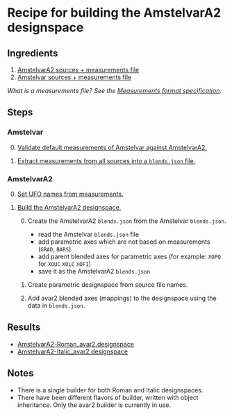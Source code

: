 Recipe for building the AmstelvarA2 designspace
===============================================


Ingredients
-----------

1. [AmstelvarA2 sources + measurements file](http://github.com/googlefonts/amstelvar-avar2)
2. [Amstelvar sources + measurements file](http://github.com/gferreira/amstelvar)

*What is a measurements file? See the [Measurements format specification](http://gferreira.github.io/xTools4/reference/measurements-format/).*


Steps
-----

### Amstelvar

0. [Validate default measurements of Amstelvar against AmstelvarA2.](http://github.com/gferreira/amstelvar/blob/main/validate-measurements.py)

1. [Extract measurements from all sources into a `blends.json` file.](http://github.com/gferreira/amstelvar/blob/main/extract-measurements.py)

### AmstelvarA2

0. [Set UFO names from measurements.](http://github.com/googlefonts/amstelvar-avar2/blob/main/Tools/production/set-names-from-measurements.py)

1. [Build the AmstelvarA2 designspace.](http://github.com/googlefonts/amstelvar-avar2/blob/main/Tools/build.py)

   0. Create the AmstelvarA2 `blends.json` from the Amstelvar `blends.json`.

      - read the Amstelvar `blends.json` file
      - add parametric axes which are not based on measurements (`GRAD`, `BARS`)
      - add parent blended axes for parametric axes (for example: `XOPQ` for `XOUC` `XOLC` `XOFI`)
      - save it as the AmstelvarA2 `blends.json`

   1. Create parametric designspace from source file names.

   2. Add avar2 blended axes (mappings) to the designspace using the data in `blends.json`.


Results
-------

- [AmstelvarA2-Roman_avar2.designspace](http://github.com/googlefonts/amstelvar-avar2/blob/main/Sources/Roman/AmstelvarA2-Roman_avar2.designspace)
- [AmstelvarA2-Italic_avar2.designspace](http://github.com/googlefonts/amstelvar-avar2/blob/main/Sources/Italic/AmstelvarA2-Italic_avar2.designspace)


Notes
-----

- There is a single builder for both Roman and Italic designspaces.
- There have been different flavors of builder, written with object inheritance. Only the avar2 builder is currently in use. 

<!--

### Adding parent parametric axes

0. The designspace builder has:

   - a list of names of parent axes to build (ex: `XOPQ YOPQ XTRA` etc.)
   - a default axis name for each parent name (ex: `XOPQ : XOUC`)
   - a list of special axes which should have their range match another (ex: 'XQUC : XTUR')

1. The children for each parent are extracted from the measurements file.

2. For each parent axis name:

   - get the min, max and default values for all its children*
   - create a blended parent axis with the default value of the default axis as its default
   - define the min/max parent ranges based on the lowest min / highest max of all children*
   - calculate a parent value for all min/max child values
   - for each parent value, calculate the corresponding mappings in all child axes:
     - align scales at the default value
     - use the default delta (difference between parent and child* defaults) to map between axes
     - if the axis needs to match the range of another axis:
       - calculate the scale factor between the ranges of both axes
       - use scale value and default delta to map between axes

   \* ignoring special ‘match range’ axes

-->
